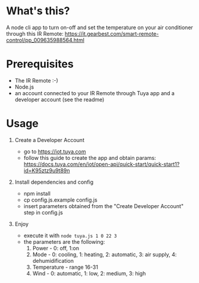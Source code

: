 # What's this?

A node cli app to turn on-off and set the temperature on your air conditioner through this IR Remote: https://it.gearbest.com/smart-remote-control/pp_009635988564.html 

# Prerequisites
- The IR Remote :-)
- Node.js
- an account connected to your IR Remote through Tuya app and a developer account (see the readme)

# Usage

1) Create a Developer Account
    - go to https://iot.tuya.com
    - follow this guide to create the app and obtain params: https://docs.tuya.com/en/iot/open-api/quick-start/quick-start1?id=K95ztz9u9t89n

2) Install dependencies and config
    - npm install
    - cp config.js.example config.js
    - insert parameters obtained from the "Create Developer Account" step in config.js

3) Enjoy
    - execute it with `node tuya.js 1 0 22 3`
    - the parameters are the following:
         1) Power - 0: off, 1:on
         2) Mode - 0: cooling, 1: heating, 2: automatic, 3: air supply, 4: dehumidification
         3) Temperature - range 16-31
         4) Wind - 0: automatic, 1: low, 2: medium, 3: high
 